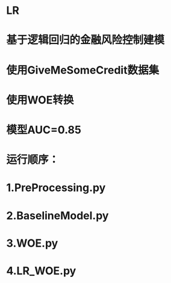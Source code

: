 # LR
# 基于逻辑回归的金融风险控制建模
# 使用GiveMeSomeCredit数据集
# 使用WOE转换
# 模型AUC=0.85
# 运行顺序：
# 1.PreProcessing.py
# 2.BaselineModel.py
# 3.WOE.py
# 4.LR_WOE.py
